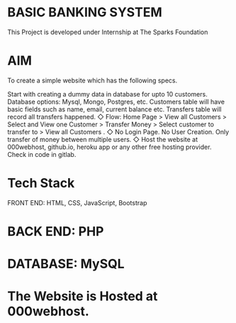 # BASIC BANKING SYSTEM
  
This Project is developed under Internship at The Sparks Foundation

# AIM
To create a simple website which has the following specs.

Start with creating a dummy data in database for upto 10 customers. Database options: Mysql, Mongo, Postgres, etc.
Customers table will have basic fields such as name, email, current balance etc. Transfers table will record all transfers happened.
◇ Flow: Home Page > View all Customers > Select and View one Customer > Transfer Money > Select customer to transfer to > View all Customers .
◇ No Login Page. No User Creation. Only transfer of money between multiple users.
◇ Host the website at 000webhost, github.io, heroku app or any other free hosting provider. Check in code in gitlab.

# Tech Stack
FRONT END: HTML, CSS, JavaScript, Bootstrap

# BACK END: PHP

# DATABASE: MySQL

# The Website is Hosted at 000webhost.
